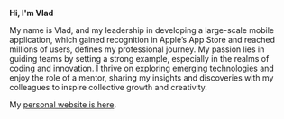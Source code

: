 **Hi, I'm Vlad**

My name is Vlad, and my leadership in developing a large-scale mobile application, which gained recognition in Apple’s App Store and reached millions of users, defines my professional journey. My passion lies in guiding teams by setting a strong example, especially in the realms of coding and innovation. I thrive on exploring emerging technologies and enjoy the role of a mentor, sharing my insights and discoveries with my colleagues to inspire collective growth and creativity.

My [personal website is here](https://vlad.app).
